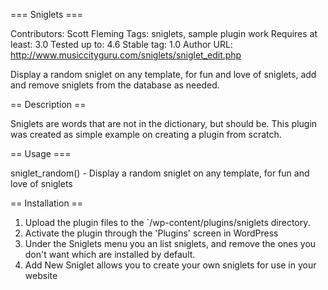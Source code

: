 === Sniglets ===

Contributors: Scott Fleming
Tags: sniglets, sample plugin work
Requires at least: 3.0
Tested up to: 4.6
Stable tag: 1.0
Author URL: http://www.musiccityguru.com/sniglets/sniglet_edit.php

Display a random sniglet on any template, for fun and love of sniglets, add and remove
sniglets from the database as needed.

== Description ==

Sniglets are words that are not in the dictionary, but should be.
This plugin was created as simple example on creating a plugin from scratch.

== Usage ===

sniglet_random() - Display a random sniglet on any template, for fun and love of sniglets


== Installation ==

1. Upload the plugin files to the `/wp-content/plugins/sniglets directory.
2. Activate the plugin through the 'Plugins' screen in WordPress
3. Under the Sniglets menu you an list sniglets, and remove the ones you don't want
   which are installed by default.
4. Add New Sniglet allows you to create your own sniglets for use in your website
